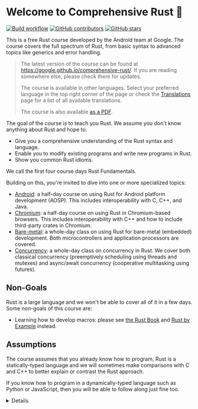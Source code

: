 # Welcome to Comprehensive Rust 🦀

[![Build workflow](https://img.shields.io/github/actions/workflow/status/google/comprehensive-rust/build.yml?style=flat-square)](https://github.com/google/comprehensive-rust/actions/workflows/build.yml?query=branch%3Amain)
[![GitHub contributors](https://img.shields.io/github/contributors/google/comprehensive-rust?style=flat-square)](https://github.com/google/comprehensive-rust/graphs/contributors)
[![GitHub stars](https://img.shields.io/github/stars/google/comprehensive-rust?style=flat-square)](https://github.com/google/comprehensive-rust/stargazers)

This is a free Rust course developed by the Android team at Google. The course
covers the full spectrum of Rust, from basic syntax to advanced topics like
generics and error handling.

> The latest version of the course can be found at
> <https://google.github.io/comprehensive-rust/>. If you are reading somewhere
> else, please check there for updates.
>
> The course is available in other languages. Select your preferred language in
> the top right corner of the page or check the
> [Translations](running-the-course/translations.md) page for a list of all
> available translations.
>
> The course is also available [as a PDF](comprehensive-rust.pdf).

The goal of the course is to teach you Rust. We assume you don't know anything
about Rust and hope to:

- Give you a comprehensive understanding of the Rust syntax and language.
- Enable you to modify existing programs and write new programs in Rust.
- Show you common Rust idioms.

We call the first four course days Rust Fundamentals.

Building on this, you're invited to dive into one or more specialized topics:

- [Android](android.md): a half-day course on using Rust for Android platform
  development (AOSP). This includes interoperability with C, C++, and Java.
- [Chromium](chromium.md): a half-day course on using Rust in Chromium-based
  browsers. This includes interoperability with C++ and how to include
  third-party crates in Chromium.
- [Bare-metal](bare-metal.md): a whole-day class on using Rust for bare-metal
  (embedded) development. Both microcontrollers and application processors are
  covered.
- [Concurrency](concurrency/welcome.md): a whole-day class on concurrency in
  Rust. We cover both classical concurrency (preemptively scheduling using
  threads and mutexes) and async/await concurrency (cooperative multitasking
  using futures).

## Non-Goals

Rust is a large language and we won't be able to cover all of it in a few days.
Some non-goals of this course are:

- Learning how to develop macros: please see
  [the Rust Book](https://doc.rust-lang.org/book/) and
  [Rust by Example](https://doc.rust-lang.org/rust-by-example/macros.html)
  instead.

## Assumptions

The course assumes that you already know how to program. Rust is a
statically-typed language and we will sometimes make comparisons with C and C++
to better explain or contrast the Rust approach.

If you know how to program in a dynamically-typed language such as Python or
JavaScript, then you will be able to follow along just fine too.

<details>

This is an example of a _speaker note_. We will use these to add additional
information to the slides. This could be key points which the instructor should
cover as well as answers to typical questions which come up in class.

</details>
